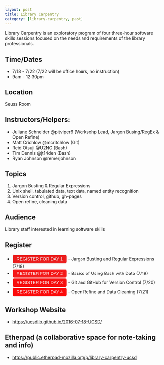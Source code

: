 ```yaml
---
layout: post
title: Library Carpentry
category: [library-carpentry, past]
---
```


Library Carpentry is an exploratory program of four three-hour software skills sessions focused on the needs and requirements of the library professionals. 

## Time/Dates

* 7/18 - 7/22 (7/22 will be office hours, no instruction)
* 9am - 12:30pm

## Location

Seuss Room

## Instructors/Helpers:  

* Juliane Schneider @pitviper6 (Worksohp Lead, Jargon Busing/RegEx & Open Refine)
* Matt Crichlow @mcritchlow (Git) 
* Reid Otsuji @U2NG (Bash)
* Tim Dennis @jt14den (Bash)
* Ryan Johnson @remerjohnson

## Topics 

1. Jargon Busting & Regular Expressions
2. Unix shell, tabulated data, text data, named entity recognition
3. Version control, github, gh-pages
4. Open refine, cleaning data

## Audience 

Library staff interested in learning software skills

## Register 
<ul>
<li>
<style type="text/css">
.e2614294 { background-color:#EB1D1D; border:1px solid #EB1D1D; color: #F2FCFC!important; -moz-box-shadow:inset 0px 1px 0px 0px #ffffff; -webkit-box-shadow:inset 0px 1px 0px 0px #ffffff; box-shadow:inset 0px 1px 0px 0px #ffffff;font-size: 14px; font-family: arial; padding:6px 12px; display:inline-block;text-decoration:none; -moz-border-radius:6px; -webkit-border-radius:6px; border-radius:6px; border-color: #F2FCFC; } .e2614294:hover { background-color:#F2FCFC; color: #EB1D1D!important; }</style><a href="http://ucsd.libcal.com/event/2614294" class="e2614294">REGISTER FOR DAY 1</a> - Jargon Busting and Regular Expressions (7/18)
</li>
<li>
<style type="text/css">
.e2614295 { background-color:#F51818; border:1px solid #F51818; color: #FAF2F2!important; -moz-box-shadow:inset 0px 1px 0px 0px #ffffff; -webkit-box-shadow:inset 0px 1px 0px 0px #ffffff; box-shadow:inset 0px 1px 0px 0px #ffffff;font-size: 14px; font-family: arial; padding:6px 12px; display:inline-block;text-decoration:none; -moz-border-radius:6px; -webkit-border-radius:6px; border-radius:6px; border-color: #FAF2F2; } .e2614295:hover { background-color:#FAF2F2; color: #F51818!important; }</style><a href="http://ucsd.libcal.com/event/2614295" class="e2614295">REGISTER FOR DAY 2</a> - Basics of Using Bash with Data (7/19)
</li>
<li>
<style type="text/css">
.e2614296 { background-color:#F70F0F; border:1px solid #F70F0F; color: #F7F4F4!important; -moz-box-shadow:inset 0px 1px 0px 0px #ffffff; -webkit-box-shadow:inset 0px 1px 0px 0px #ffffff; box-shadow:inset 0px 1px 0px 0px #ffffff;font-size: 14px; font-family: arial; padding:6px 12px; display:inline-block;text-decoration:none; -moz-border-radius:6px; -webkit-border-radius:6px; border-radius:6px; border-color: #F7F4F4; } .e2614296:hover { background-color:#F7F4F4; color: #F70F0F!important; }</style><a href="http://ucsd.libcal.com/event/2614296" class="e2614296">REGISTER FOR DAY 3</a> - Git and GitHub for Version Control (7/20)
</li>
<li>
<style type="text/css">
.e2614297 { background-color:#FC0A0A; border:1px solid #FC0A0A; color: #F7EAEA!important; -moz-box-shadow:inset 0px 1px 0px 0px #ffffff; -webkit-box-shadow:inset 0px 1px 0px 0px #ffffff; box-shadow:inset 0px 1px 0px 0px #ffffff;font-size: 14px; font-family: arial; padding:6px 12px; display:inline-block;text-decoration:none; -moz-border-radius:6px; -webkit-border-radius:6px; border-radius:6px; border-color: #F7EAEA; } .e2614297:hover { background-color:#F7EAEA; color: #FC0A0A!important; }</style><a href="http://ucsd.libcal.com/event/2614297" class="e2614297">REGISTER FOR DAY 4</a> - Open Refine and Data Cleaning (7/21)
</li>
</ul>

## Workshop Website

* <https://ucsdlib.github.io/2016-07-18-UCSD/>

## Etherpad (a collaborative space for note-taking and info)
*  <https://public.etherpad-mozilla.org/p/library-carpentry-ucsd>

